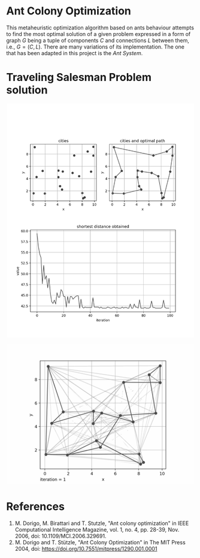 # Ant Colony Optimization
This metaheuristic optimization algorithm based on ants behaviour attempts to find the most optimal solution of a given problem expressed in a form of graph $G$ being a tuple of components $C$ and connections $L$ between them, i.e., $G = (C, L)$. There are many variations of its implementation. The one that has been adapted in this project is the _Ant System_.

# Traveling Salesman Problem solution
<p align="center"><img src="plots/solution1-cities-20_m-20_ro-0.5_a-1_b-2_Q-1.png" width="500" class="center"/></p>
<p align="center"><img src="plots/tour_construction1-cities-20_m-20_ro-0.5_a-1_b-2_Q-1.gif" width="500" class="center"/></p>

# References
1. M. Dorigo, M. Birattari and T. Stutzle, "Ant colony optimization" in IEEE Computational Intelligence Magazine, vol. 1, no. 4, pp. 28-39, Nov. 2006, doi: 10.1109/MCI.2006.329691.
2. M. Dorigo and T. Stützle, "Ant Colony Optimization" in The MIT Press 2004, doi: https://doi.org/10.7551/mitpress/1290.001.0001
